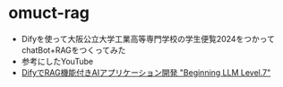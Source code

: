 # omuct-rag

- Difyを使って大阪公立大学工業高等専門学校の学生便覧2024をつかってchatBot+RAGをつくってみた
- 参考にしたYouTube
 - [DifyでRAG機能付きAIアプリケーション開発 "Beginning LLM Level.7"](https://www.youtube.com/watch?v=YbtOV8Tocl8)

